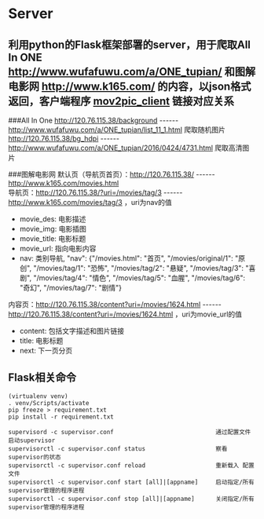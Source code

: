 Server
======
利用python的Flask框架部署的server，用于爬取All In ONE http://www.wufafuwu.com/a/ONE_tupian/ 和图解电影网 http://www.k165.com/ 的内容，以json格式返回，客户端程序 [mov2pic_client](https://github.com/AndKid/mov2pic_client)
链接对应关系
------------
###All In One
http://120.76.115.38/background ------ http://www.wufafuwu.com/a/ONE_tupian/list_11_1.html 爬取随机图片  
http://120.76.115.38/bg_hdpi ------ http://www.wufafuwu.com/a/ONE_tupian/2016/0424/4731.html 爬取高清图片

###图解电影网
默认页（导航页首页）：http://120.76.115.38/ ------ http://www.k165.com/movies.html  
导航页：http://120.76.115.38/?uri=/movies/tag/3 ------ http://www.k165.com/movies/tag/3 ，uri为nav的值
* movie_des: 电影描述
* movie_img: 电影插图
* movie_title: 电影标题
* movie_url: 指向电影内容
* nav: 类别导航, "nav": {"/movies.html": "首页", "/movies/original/1": "原创", "/movies/tag/1": "恐怖", "/movies/tag/2": "悬疑", "/movies/tag/3": "喜剧", "/movies/tag/4": "情色", "/movies/tag/5": "血腥", "/movies/tag/6": "奇幻", "/movies/tag/7": "剧情"}

内容页：http://120.76.115.38/content?uri=/movies/1624.html ------ http://120.76.115.38/content?uri=/movies/1624.html ，uri为movie_url的值
* content: 包括文字描述和图片链接
* title: 电影标题
* next: 下一页分页

Flask相关命令
------------
```shell
(virtualenv venv)
. venv/Scripts/activate
pip freeze > requirement.txt
pip install -r requirement.txt

supervisord -c supervisor.conf                             通过配置文件启动supervisor
supervisorctl -c supervisor.conf status                    察看supervisor的状态
supervisorctl -c supervisor.conf reload                    重新载入 配置文件
supervisorctl -c supervisor.conf start [all]|[appname]     启动指定/所有 supervisor管理的程序进程
supervisorctl -c supervisor.conf stop [all]|[appname]      关闭指定/所有 supervisor管理的程序进程
```
